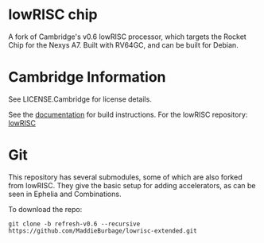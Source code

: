 lowRISC chip
==============================================

A fork of Cambridge's v0.6 lowRISC processor, which targets the Rocket Chip for the Nexys A7. Built with RV64GC, and can be built for Debian.

Cambridge Information
==============================================
See LICENSE.Cambridge for license details.

See the [documentation](https://www.lowrisc.org/docs/) for build instructions.
For the lowRISC repository: [lowRISC](https://github.com/lowrisc/lowrisch-chip)

Git
==============================================
This repository has several submodules, some of which are also forked from lowRISC. They give the basic setup for adding accelerators, as can be seen in Ephelia and Combinations.

To download the repo:

~~~shell
git clone -b refresh-v0.6 --recursive https://github.com/MaddieBurbage/lowrisc-extended.git
~~~
